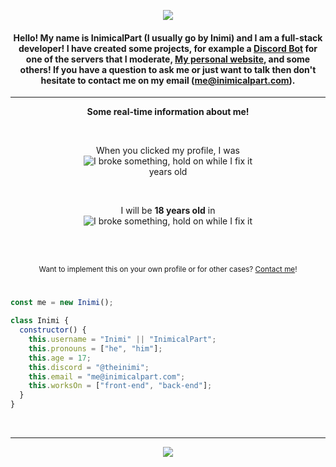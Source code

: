 
  <p align="center">
  <img src="https://i.imgur.com/tUlzphq.png"
       </p>
 
<h4 align="center">
  Hello! My name is InimicalPart (I usually go by Inimi) and I am a full-stack developer! I have created some projects, for example a <a href="https://github.com/InimicalPart/InBot">Discord Bot</a> for one of the servers that I moderate, <a href="https://inimicalpart.com">My personal website</a>, and some others! If you have a question to ask me or just want to talk then don't hesitate to contact me on my email (<a href="mailto:me@inimicalpart.com?subject=Hello good friend c;">me@inimicalpart.com</a>).
</h4>

---
<p align="center"><b>Some real-time information about me!</b></p>
<br>
<p align="center">When you clicked my profile, I was<br>
<img title="My age in exact years" alt="I broke something, hold on while I fix it" src="https://api.inimicalpart.com/v1/age/img.png?years"></img><br>
   years old</p><br>
<!--  <p align="center">My next birthday is in<br>
<img title="My next birthday" alt="I broke something, hold on while I fix it" src="https://api.inimicalpart.com/v1/age/img.png?prettyLeft"></img></p><br>
  --><p align="center">I will be <b>18 years old</b> in<br>
<img title="My next birthday" alt="I broke something, hold on while I fix it" src="https://api.inimicalpart.com/v1/age/img.png?prettyLeft&untilAge=18"></img></p><br>
<br>
<p align="center"><sub <b>Want to implement this on your own profile or for other cases? <a href="mailto:me@inimicalpart.com?subject=RT Information Implementation&body=Hey there friend! Thanks for checking out my profile! Please remove this text and provide your birthday (as precise as possible) in the 'yyyy-mm-dd hh:mm:ss AM/PM TZ' format! If you don't include AM/PM, I'll assume it's 24 hour time. TZ stands for timezone, this is necessary for me to set the right time. I recommend doing GMT(+/-)X but typing in the timezone name (CEST or Europe/Berlin) works just as well. I'll get back to you as soon as possible with how to set this up for your purpose. Thank you <3">Contact me</a>!</b></sub></p>
</p>


<!--<h3 align="left">
 inimicalpart-identity.js
</h3>-->

#

```javascript
const me = new Inimi();

class Inimi {
  constructor() {
    this.username = "Inimi" || "InimicalPart";
    this.pronouns = ["he", "him"];
    this.age = 17;
    this.discord = "@theinimi";
    this.email = "me@inimicalpart.com";
    this.worksOn = ["front-end", "back-end"];
  }
}

```
<br><hr><p align="center">
<a href="https://ko-fi.com/M4M0K8G9L"><img src="https://ko-fi.com/img/githubbutton_sm.svg"/></a>
</p>
